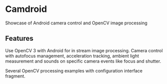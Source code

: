 Camdroid
========

Showcase of Android camera control and OpenCV image processing

Features
------
Use OpenCV 3 with Android for in stream image processing.
Camera control with autofocus management, acceleration tracking, ambient light measurement and sounds on specific camera events like focus and shutter.

Several OpenCV processing examples with configuration interface fragment.

